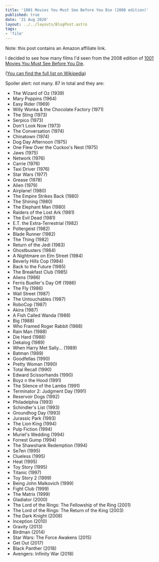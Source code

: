 ```yaml
---
title: '1001 Movies You Must See Before You Die (2008 edition)'
published: true
date: '21 Aug 2020'
layout: ../../layouts/BlogPost.astro
tags:
- 'film'
---
```


Note: this post contains an Amazon affiliate link.

I decided to see how many films I'd seen from the 2008 edition of [1001 Movies You Must See Before You Die](https://www.amazon.co.uk/gp/product/1788401778/ref=as_li_qf_asin_il_tl?ie=UTF8&tag=liofast-21&creative=6738&linkCode=as2&creativeASIN=1788401778&linkId=2b5c74d00e308e8034c1995b7b858e4d). 

([You can find the full list on Wikipedia](https://en.wikipedia.org/wiki/1001_Movies_You_Must_See_Before_You_Die#List))

Spoiler alert: not many. 87 in total and they are:

* The Wizard of Oz (1939)
* Mary Poppins (1964)
* Easy Rider (1969)
* Willy Wonka & the Chocolate Factory (1971)
* The Sting (1973)
* Serpico (1973)
* Don't Look Now (1973)
* The Conversation (1974)
* Chinatown (1974)
* Dog Day Afternoon (1975)
* One Flew Over the Cuckoo's Nest (1975)
* Jaws (1975)
* Network (1976)
* Carrie (1976)
* Taxi Driver (1976)
* Star Wars (1977)
* Grease (1978)
* Alien (1979)
* Airplane! (1980)
* The Empire Strikes Back (1980)
* The Shining (1980)
* The Elephant Man (1980)
* Raiders of the Lost Ark (1981)
* The Evil Dead (1981)
* E.T. the Extra-Terrestrial (1982)
* Poltergeist (1982)
* Blade Runner (1982)
* The Thing (1982)
* Return of the Jedi (1983)
* Ghostbusters (1984)
* A Nightmare on Elm Street (1984)
* Beverly Hills Cop (1984)
* Back to the Future (1985)
* The Breakfast Club (1985)
* Aliens (1986)
* Ferris Bueller's Day Off (1986)
* The Fly (1986)
* Wall Street (1987)
* The Untouchables (1987)
* RoboCop (1987)
* Akira (1987)
* A Fish Called Wanda (1988)
* Big (1988)
* Who Framed Roger Rabbit (1988)
* Rain Man (1988)
* Die Hard (1988)
* Dekalog (1989)
* When Harry Met Sally... (1989)
* Batman (1989)
* Goodfellas (1990)
* Pretty Woman (1990)
* Total Recall (1990)
* Edward Scissorhands (1990)
* Boyz n the Hood (1991)
* The Silence of the Lambs (1991)
* Terminator 2: Judgment Day (1991)
* Reservoir Dogs (1992)
* Philadelphia (1993)
* Schindler's List (1993)
* Groundhog Day (1993)
* Jurassic Park (1993)
* The Lion King (1994)
* Pulp Fiction (1994)
* Muriel's Wedding (1994)
* Forrest Gump (1994)
* The Shawshank Redemption (1994)
* Se7en (1995)
* Clueless (1995)
* Heat (1995)
* Toy Story (1995)
* Titanic (1997)
* Toy Story 2 (1999)
* Being John Malkovich (1999)
* Fight Club (1999)
* The Matrix (1999)
* Gladiator (2000)
* The Lord of the Rings: The Fellowship of the Ring (2001)
* The Lord of the Rings: The Return of the King (2003)
* The Dark Knight (2008)
* Inception (2010)
* Gravity (2013)
* Birdman (2014)
* Star Wars: The Force Awakens (2015)
* Get Out (2017)
* Black Panther (2018)
* Avengers: Infinity War (2018)